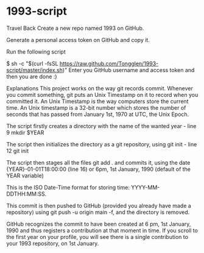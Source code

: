# 1993-script

Travel Back
Create a new repo named 1993 on GitHub.

Generate a personal access token on GitHub and copy it.

Run the following script

$ sh -c "$(curl -fsSL https://raw.github.com/Tongglen/1993-script/master/index.sh)"
Enter you GitHub username and access token and then you are done :)

Explanations
This project works on the way git records commit. Whenever you commit something, git puts an Unix Timestamp on it to record when you committed it. An Unix Timestamp is the way computers store the current time. An Unix timestamp is a 32-bit number which stores the number of seconds that has passed from January 1st, 1970 at UTC, the Unix Epoch.

The script firstly creates a directory with the name of the wanted year - line 9 mkdir $YEAR

The script then initializes the directory as a git repository, using git init - line 12 git init

The script then stages all the files git add . and commits it, using the date {YEAR}-01-01T18:00:00 (line 16) or 6pm, 1st January, 1990 (default of the YEAR variable)

This is the ISO Date-Time format for storing time: YYYY-MM-DDTHH:MM:SS.

This commit is then pushed to GitHub (provided you already have made a repository) using git push -u origin main -f, and the directory is removed.

GitHub recognizes the commit to have been created at 6 pm, 1st January, 1990 and thus registers a contribution at that moment in time. If you scroll to the first year on your profile, you will see there is a single contribution to your 1993 repository, on 1st January.

